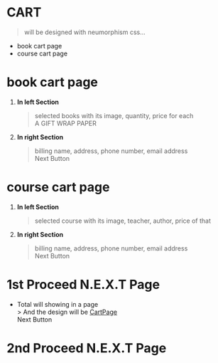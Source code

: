 <!-- ============================================ CART SECTION ========================================================== -->
# CART
  > will be designed with neumorphism css...

- book cart page
- course cart page


# book cart page

1. __In left Section__  
      > selected books with its image, quantity, price for each  
       A GIFT WRAP PAPER 

2. __In right Section__  
      > billing name, address, phone number, email address  
      Next Button


# course cart page

1. __In left Section__  
      > selected course with its image, teacher, author, price of that

2. __In right Section__  
      > billing name, address, phone number, email address  
      Next Button


# 1st  Proceed  N.E.X.T  Page

- Total will showing in a page  
      > And the design will be [CartPage](https://1drv.ms/i/s!Aq4FfT9SYylha7-M-FF4GW1-cQU?e=iSKTEi)  
      Next Button


# 2nd  Proceed  N.E.X.T  Page

